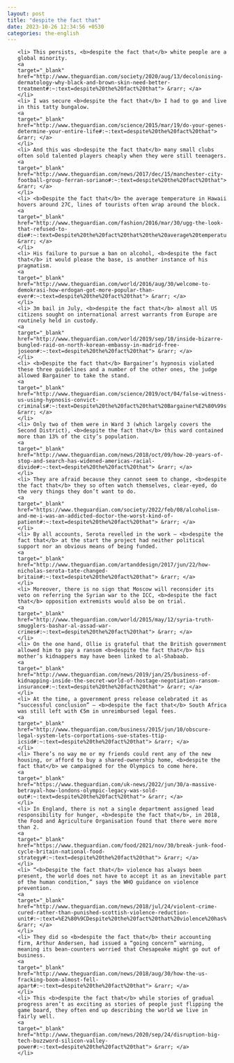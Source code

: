 ```yaml
---
layout: post
title: "despite the fact that"
date: 2023-10-26 12:34:56 +0530
categories: the-english
---
```

<ol>

    <li> This persists, <b>despite the fact that</b> white people are a global minority.
    <a 
    target="_blank" 
    href="http://www.theguardian.com/society/2020/aug/13/decolonising-dermatology-why-black-and-brown-skin-need-better-treatment#:~:text=despite%20the%20fact%20that"> &rarr; </a>
    </li>
    <li> I was secure <b>despite the fact that</b> I had to go and live in this tatty bungalow.
    <a 
    target="_blank" 
    href="http://www.theguardian.com/science/2015/mar/19/do-your-genes-determine-your-entire-life#:~:text=despite%20the%20fact%20that"> &rarr; </a>
    </li>
    <li> And this was <b>despite the fact that</b> many small clubs often sold talented players cheaply when they were still teenagers.
    <a 
    target="_blank" 
    href="http://www.theguardian.com/news/2017/dec/15/manchester-city-football-group-ferran-soriano#:~:text=despite%20the%20fact%20that"> &rarr; </a>
    </li>
    <li> <b>Despite the fact that</b> the average temperature in Hawaii hovers around 27C, lines of tourists often wrap around the block.
    <a 
    target="_blank" 
    href="http://www.theguardian.com/fashion/2016/mar/30/ugg-the-look-that-refused-to-die#:~:text=Despite%20the%20fact%20that%20the%20average%20temperature%20in%20Hawaii%20hovers%20around%2027C%2C%20lines%20of%20tourists%20often%20wrap%20around%20the%20block."> &rarr; </a>
    </li>
    <li> His failure to pursue a ban on alcohol, <b>despite the fact that</b> it would please the base, is another instance of his pragmatism.
    <a 
    target="_blank" 
    href="http://www.theguardian.com/world/2016/aug/30/welcome-to-demokrasi-how-erdogan-got-more-popular-than-ever#:~:text=despite%20the%20fact%20that"> &rarr; </a>
    </li>
    <li> 3m bail in July, <b>despite the fact that</b> almost all US citizens sought on international arrest warrants from Europe are routinely held in custody.
    <a 
    target="_blank" 
    href="http://www.theguardian.com/world/2019/sep/10/inside-bizarre-bungled-raid-on-north-korean-embassy-in-madrid-free-joseon#:~:text=despite%20the%20fact%20that"> &rarr; </a>
    </li>
    <li> <b>Despite the fact that</b> Bargainer’s hypnosis violated these three guidelines and a number of the other ones, the judge allowed Bargainer to take the stand.
    <a 
    target="_blank" 
    href="http://www.theguardian.com/science/2019/oct/04/false-witness-us-using-hypnosis-convict-criminals#:~:text=Despite%20the%20fact%20that%20Bargainer%E2%80%99s%20hypnosis%20violated%20these%20three%20guidelines%20and%20a%20number%20of%20the%20other%20ones%2C%20the%20judge%20allowed%20Bargainer%20to%20take%20the%20stand."> &rarr; </a>
    </li>
    <li> Only two of them were in Ward 3 (which largely covers the Second District), <b>despite the fact that</b> this ward contained more than 13% of the city’s population.
    <a 
    target="_blank" 
    href="http://www.theguardian.com/news/2018/oct/09/how-20-years-of-stop-and-search-has-widened-americas-racial-divide#:~:text=despite%20the%20fact%20that"> &rarr; </a>
    </li>
    <li> They are afraid because they cannot seem to change, <b>despite the fact that</b> they so often watch themselves, clear-eyed, do the very things they don’t want to do.
    <a 
    target="_blank" 
    href="https://www.theguardian.com/society/2022/feb/08/alcoholism-and-me-i-was-an-addicted-doctor-the-worst-kind-of-patient#:~:text=despite%20the%20fact%20that"> &rarr; </a>
    </li>
    <li> By all accounts, Serota revelled in the work – <b>despite the fact that</b> at the start the project had neither political support nor an obvious means of being funded.
    <a 
    target="_blank" 
    href="http://www.theguardian.com/artanddesign/2017/jun/22/how-nicholas-serota-tate-changed-britain#:~:text=despite%20the%20fact%20that"> &rarr; </a>
    </li>
    <li> Moreover, there is no sign that Moscow will reconsider its veto on referring the Syrian war to the ICC, <b>despite the fact that</b> opposition extremists would also be on trial.
    <a 
    target="_blank" 
    href="http://www.theguardian.com/world/2015/may/12/syria-truth-smugglers-bashar-al-assad-war-crimes#:~:text=despite%20the%20fact%20that"> &rarr; </a>
    </li>
    <li> On the one hand, Ollie is grateful that the British government allowed him to pay a ransom <b>despite the fact that</b> his mother’s kidnappers may have been linked to al-Shabaab.
    <a 
    target="_blank" 
    href="http://www.theguardian.com/news/2019/jan/25/business-of-kidnapping-inside-the-secret-world-of-hostage-negotiation-ransom-insurance#:~:text=despite%20the%20fact%20that"> &rarr; </a>
    </li>
    <li> At the time, a government press release celebrated it as “successful conclusion” – <b>despite the fact that</b> South Africa was still left with €5m in unreimbursed legal fees.
    <a 
    target="_blank" 
    href="http://www.theguardian.com/business/2015/jun/10/obscure-legal-system-lets-corportations-sue-states-ttip-icsid#:~:text=despite%20the%20fact%20that"> &rarr; </a>
    </li>
    <li> There’s no way me or my friends could rent any of the new housing, or afford to buy a shared-ownership home, <b>despite the fact that</b> we campaigned for the Olympics to come here.
    <a 
    target="_blank" 
    href="https://www.theguardian.com/uk-news/2022/jun/30/a-massive-betrayal-how-londons-olympic-legacy-was-sold-out#:~:text=despite%20the%20fact%20that"> &rarr; </a>
    </li>
    <li> In England, there is not a single department assigned lead responsibility for hunger, <b>despite the fact that</b>, in 2018, the Food and Agriculture Organisation found that there were more than 2.
    <a 
    target="_blank" 
    href="https://www.theguardian.com/food/2021/nov/30/break-junk-food-cycle-britain-national-food-strategy#:~:text=despite%20the%20fact%20that"> &rarr; </a>
    </li>
    <li> “<b>Despite the fact that</b> violence has always been present, the world does not have to accept it as an inevitable part of the human condition,” says the WHO guidance on violence prevention.
    <a 
    target="_blank" 
    href="http://www.theguardian.com/news/2018/jul/24/violent-crime-cured-rather-than-punished-scottish-violence-reduction-unit#:~:text=%E2%80%9CDespite%20the%20fact%20that%20violence%20has%20always%20been%20present%2C%20the%20world%20does%20not%20have%20to%20accept%20it%20as%20an%20inevitable%20part%20of%20the%20human%20condition%2C%E2%80%9D%20says%20the%20WHO%20guidance%20on%20violence%20prevention."> &rarr; </a>
    </li>
    <li> They did so <b>despite the fact that</b> their accounting firm, Arthur Andersen, had issued a “going concern” warning, meaning its bean-counters worried that Chesapeake might go out of business.
    <a 
    target="_blank" 
    href="http://www.theguardian.com/news/2018/aug/30/how-the-us-fracking-boom-almost-fell-apart#:~:text=despite%20the%20fact%20that"> &rarr; </a>
    </li>
    <li> This <b>despite the fact that</b> while stories of gradual progress aren’t as exciting as stories of people just flipping the game board, they often end up describing the world we live in fairly well.
    <a 
    target="_blank" 
    href="http://www.theguardian.com/news/2020/sep/24/disruption-big-tech-buzzword-silicon-valley-power#:~:text=despite%20the%20fact%20that"> &rarr; </a>
    </li>